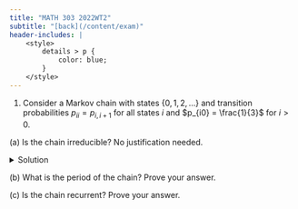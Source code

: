 ```yaml
---
title: "MATH 303 2022WT2"
subtitle: "[back](/content/exam)"
header-includes: |
    <style>
        details > p {
            color: blue;
        }
    </style>
---
```


1. Consider a Markov chain with states $\{0,1,2,\ldots\}$ and transition probabilities
$p_{ii} = p_{i,i+1}$ for all states $i$ and $p_{i0} = \frac{1}{3}$ for $i > 0$.

(a) Is the chain irreducible? No justification needed.

<details>
<summary>Solution</summary>
</details>

(b) What is the period of the chain? Prove your answer.

(c) Is the chain recurrent? Prove your answer.

